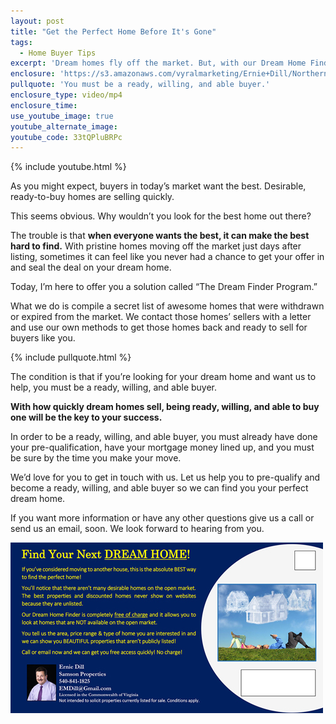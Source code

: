 ```yaml
---
layout: post
title: "Get the Perfect Home Before It's Gone"
tags:
  - Home Buyer Tips
excerpt: 'Dream homes fly off the market. But, with our Dream Home Finder Program, we can help you find yours sooner than you think.'
enclosure: 'https://s3.amazonaws.com/vyralmarketing/Ernie+Dill/Northern+Virginia+Real+Estate+Team+Are+you+ready%2C+willing%2C+and+able.mp4'
pullquote: 'You must be a ready, willing, and able buyer.'
enclosure_type: video/mp4
enclosure_time:
use_youtube_image: true
youtube_alternate_image:
youtube_code: 33tQPluBRPc
---
```



{% include youtube.html %}

As you might expect, buyers in today’s market want the best. Desirable, ready-to-buy homes are selling quickly.

This seems obvious. Why wouldn’t you look for the best home out there?

The trouble is that **when everyone wants the best, it can make the best hard to find.** With pristine homes moving off the market just days after listing, sometimes it can feel like you never had a chance to get your offer in and seal the deal on your dream home.

Today, I’m here to offer you a solution called “The Dream Finder Program.”

What we do is compile a secret list of awesome homes that were withdrawn or expired from the market. We contact those homes’ sellers with a letter and use our own methods to get those homes back and ready to sell for buyers like you.

{% include pullquote.html %}

The condition is that if you’re looking for your dream home and want us to help, you must be a ready, willing, and able buyer.

**With how quickly dream homes sell, being ready, willing, and able to buy one will be the key to your success.**

In order to be a ready, willing, and able buyer, you must already have done your pre-qualification, have your mortgage money lined up, and you must be sure by the time you make your move.

We’d love for you to get in touch with us. Let us help you to pre-qualify and become a ready, willing, and able buyer so we can find you your perfect dream home.

If you want more information or have any other questions give us a call or send us an email, soon. We look forward to hearing from you.

[![](/uploads/versions/ernie-dill-dream---x0-0-500-273-500-273x---.jpg)](https://drive.google.com/file/d/0B5T9mSzTN8NfRHdoNmVvOWpzYWM/view?usp=sharing)